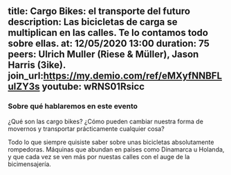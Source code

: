 title: Cargo Bikes: el transporte del futuro
description: Las bicicletas de carga se multiplican en las calles. Te lo contamos todo sobre ellas.
at: 12/05/2020 13:00
duration: 75
peers:  Ulrich Muller (Riese & Müller), Jason Harris (3ike).
join_url:https://my.demio.com/ref/eMXyfNNBFLuIZY3s
youtube: wRNS01Rsicc
----
### Sobre qué hablaremos en este evento

¿Qué son las cargo bikes? ¿Cómo pueden cambiar nuestra forma de movernos y transportar prácticamente cualquier cosa?

Todo lo que siempre quisiste saber sobre unas bicicletas absolutamente rompedoras. Máquinas que abundan en países como Dinamarca u Holanda, y que cada vez se ven más por nuestas calles con el auge de la bicimensajería.  
